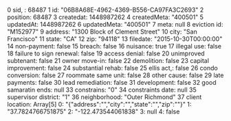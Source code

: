 0 sid, : 68487
1 id: "06B8A68E-4962-4369-B556-CA97FA3C2693"
2 position: 68487
3 createdat: 1448987262
4 createdMeta: "400501"
5 updatedAt: 1448987262
6 updatedMeta: "400501"
7 meta: null
8 eviction id: "M152977"
9 address: "1300 Block of Clement  Street"
10 city: "San Francisco"
11 state: "CA"
12 zip: "94118"
13 filedate: "2015-10-30T00:00:00"
14 non-payment: false
15 breach: false
16 nuisance: true
17 illegal use: false
18 failure to sign renewal: false
19 access denial: false
20 unimproved subtenant: false
21 owner move-in: false
22 demolition: false
23 capital improvement: false
24 substantial rehab: false
25 ellis act,: false
26 condo conversion: false
27 roommate same unit: false
28 other cause: false
29 late payments: false
30 lead remediation: false
31 development: false
32 good samaratin ends: null
33 constrains: "0"
34 constraints date: null
35 supervisor district: "1"
36 neighborhood: "Outer Richmond"
37 client location: Array[5]
    0: "{"address":"","city":"","state":"","zip":""}"
    1: "37.7824766751875"
    2: "-122.473544061838"
    3: null
    4: false

